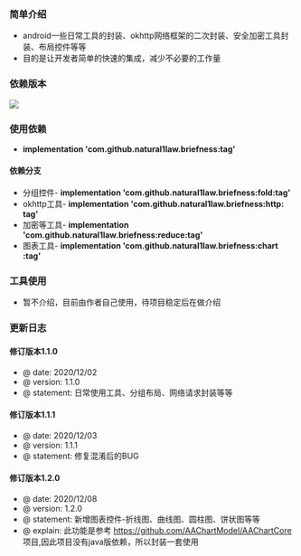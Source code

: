 ### 简单介绍
  * android一些日常工具的封装、okhttp网络框架的二次封装、安全加密工具封装、布局控件等等
  * 目的是让开发者简单的快速的集成，减少不必要的工作量

### 依赖版本 
  ![](https://jitpack.io/v/natural1law/briefness.svg)
### 使用依赖
  * **implementation 'com.github.natural1law.briefness:tag'**
  
#### 依赖分支
  * 分组控件- **implementation 'com.github.natural1law.briefness:fold:tag'**
  * okhttp工具- **implementation 'com.github.natural1law.briefness:http: tag'** 
  * 加密等工具- **implementation 'com.github.natural1law.briefness:reduce:tag'** 
  * 图表工具- **implementation 'com.github.natural1law.briefness:chart :tag'** 
  
### 工具使用
  * 暂不介绍，目前由作者自己使用，待项目稳定后在做介绍
  
### 更新日志

  #### 修订版本1.1.0
  * @ date: 2020/12/02
  * @ version: 1.1.0
  * @ statement: 日常使用工具、分组布局、网络请求封装等等
  
  #### 修订版本1.1.1
  * @ date: 2020/12/03
  * @ version: 1.1.1
  * @ statement: 修复混淆后的BUG
  
  #### 修订版本1.2.0
  * @ date: 2020/12/08
  * @ version: 1.2.0
  * @ statement: 新增图表控件-折线图、曲线图、圆柱图、饼状图等等
  * @ explain: 此功能是参考 https://github.com/AAChartModel/AAChartCore 项目,因此项目没有java版依赖，所以封装一套使用
  
